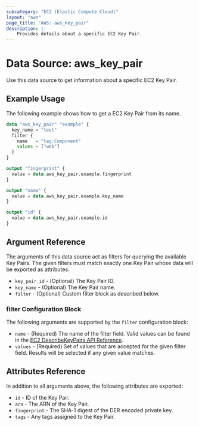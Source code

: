 ```yaml
---
subcategory: "EC2 (Elastic Compute Cloud)"
layout: "aws"
page_title: "AWS: aws_key_pair"
description: |-
    Provides details about a specific EC2 Key Pair.
---
```


# Data Source: aws_key_pair

Use this data source to get information about a specific EC2 Key Pair.

## Example Usage

The following example shows how to get a EC2 Key Pair from its name.

```terraform
data "aws_key_pair" "example" {
  key_name = "test"
  filter {
    name   = "tag:Component"
    values = ["web"]
  }
}

output "fingerprint" {
  value = data.aws_key_pair.example.fingerprint
}

output "name" {
  value = data.aws_key_pair.example.key_name
}

output "id" {
  value = data.aws_key_pair.example.id
}
```

## Argument Reference

The arguments of this data source act as filters for querying the available
Key Pairs. The given filters must match exactly one Key Pair
whose data will be exported as attributes.

* `key_pair_id` - (Optional) The Key Pair ID.
* `key_name` - (Optional) The Key Pair name.
* `filter` -  (Optional) Custom filter block as described below.

### filter Configuration Block

The following arguments are supported by the `filter` configuration block:

* `name` - (Required) The name of the filter field. Valid values can be found in the [EC2 DescribeKeyPairs API Reference](https://docs.aws.amazon.com/AWSEC2/latest/APIReference/API_DescribeKeyPairs.html).
* `values` - (Required) Set of values that are accepted for the given filter field. Results will be selected if any given value matches.

## Attributes Reference

In addition to all arguments above, the following attributes are exported:

* `id` - ID of the Key Pair.
* `arn` - The ARN of the Key Pair.
* `fingerprint` - The SHA-1 digest of the DER encoded private key.
* `tags` - Any tags assigned to the Key Pair.
